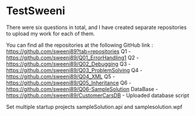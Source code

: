 # TestSweeni
There were six questions in total, and I have created separate repositories to upload my work for each of them.

You can find all the repositories at the following
GitHub link : https://github.com/sweeni89?tab=repositories
Q1 - https://github.com/sweeni89/Q01_ErrorHandling1
Q2 - https://github.com/sweeni89/Q02_Debugging
Q3 - https://github.com/sweeni89/Q03_ProblemSolving
Q4 - https://github.com/sweeni89/Q04_XML
Q5 - https://github.com/sweeni89/Q05_Inheritance
Q6 - https://github.com/sweeni89/Q06-SampleSolution
DataBase - https://github.com/sweeni89/CustomerCarsDB - Uploaded database script

Set multiple startup projects sampleSolution.api and samplesolution.wpf
